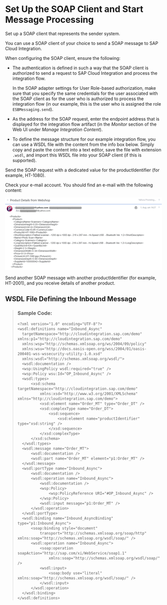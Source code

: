 <!-- loio4844baa02d9f4e319dd3916c90a52e28 -->

# Set Up the SOAP Client and Start Message Processing

Set up a SOAP client that represents the sender system.

You can use a SOAP client of your choice to send a SOAP message to SAP Cloud Integration.

When configuring the SOAP client, ensure the following:

-   The authentication is defined in such a way that the SOAP client is authorized to send a request to SAP Cloud Integration and process the integration flow.

    In the SOAP adapter settings for User Role-based authorization, make sure that you specify the same credentials for the user associated with the SOAP client as for the user who is authorized to process the integration flow \(in our example, this is the user who is assigned the role `ESBMessaging.send`\).

-   As the address for the SOAP request, enter the endpoint address that is displayed for the integration flow artifact \(in the *Monitor* section of the Web UI under *Manage Integration Content*\).

-   To define the message structure for our example integration flow, you can use a WSDL file with the content from the info box below. Simply copy and paste the content into a text editor, save the file with extension `.wsdl`, and import this WSDL file into your SOAP client \(if this is supported\).


Send the SOAP request with a dedicated value for the productIdentifier \(for example, HT-1080\).

Check your e-mail account. You should find an e-mail with the following content:

![](images/Getting_Started_Postman_05_ed1ed42.png)

Send another SOAP message with another productIdentifier \(for example, HT-2001\), and you receive details of another product.



<a name="loio4844baa02d9f4e319dd3916c90a52e28__section_ryf_srm_q2b"/>

## WSDL File Defining the Inbound Message

> ### Sample Code:  
> ```
> <?xml version="1.0" encoding="UTF-8"?>
> <wsdl:definitions name="Inbound_Async"
> 	targetNamespace="http://cloudintegration.sap.com/demo" xmlns:p1="http://cloudintegration.sap.com/demo"
> 	xmlns:wsp="http://schemas.xmlsoap.org/ws/2004/09/policy"
> 	xmlns:wsu="http://docs.oasis-open.org/wss/2004/01/oasis-200401-wss-wssecurity-utility-1.0.xsd"
> 	xmlns:wsdl="http://schemas.xmlsoap.org/wsdl/">
> 	<wsdl:documentation />
> 	<wsp:UsingPolicy wsdl:required="true" />
> 	<wsp:Policy wsu:Id="OP_Inbound_Async" />
> 	<wsdl:types>
> 		<xsd:schema targetNamespace="http://cloudintegration.sap.com/demo"
> 			xmlns:xsd="http://www.w3.org/2001/XMLSchema" xmlns="http://cloudintegration.sap.com/demo">
> 			<xsd:element name="Order_MT" type="Order_DT" />
> 			<xsd:complexType name="Order_DT">
> 				<xsd:sequence>
> 					<xsd:element name="productIdentifier" type="xsd:string" />
> 				</xsd:sequence>
> 			</xsd:complexType>
> 		</xsd:schema>
> 	</wsdl:types>
> 	<wsdl:message name="Order_MT">
> 		<wsdl:documentation />
> 		<wsdl:part name="Order_MT" element="p1:Order_MT" />
> 	</wsdl:message>
> 	<wsdl:portType name="Inbound_Async">
> 		<wsdl:documentation />
> 		<wsdl:operation name="Inbound_Async">
> 			<wsdl:documentation />
> 			<wsp:Policy>
> 				<wsp:PolicyReference URI="#OP_Inbound_Async" />
> 			</wsp:Policy>
> 			<wsdl:input message="p1:Order_MT" />
> 		</wsdl:operation>
> 	</wsdl:portType>
> 	<wsdl:binding name="Inbound_AsyncBinding" type="p1:Inbound_Async">
> 		<soap:binding style="document"
> 			transport="http://schemas.xmlsoap.org/soap/http" xmlns:soap="http://schemas.xmlsoap.org/wsdl/soap/" />
> 		<wsdl:operation name="Inbound_Async">
> 			<soap:operation soapAction="http://sap.com/xi/WebService/soap1.1"
> 				xmlns:soap="http://schemas.xmlsoap.org/wsdl/soap/" />
> 			<wsdl:input>
> 				<soap:body use="literal" xmlns:soap="http://schemas.xmlsoap.org/wsdl/soap/" />
> 			</wsdl:input>
> 		</wsdl:operation>
> 	</wsdl:binding>
> </wsdl:definitions>
> 
> ```

